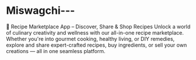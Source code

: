 # Miswagchi---
🍲 Recipe Marketplace App – Discover, Share &amp; Shop Recipes Unlock a world of culinary creativity and wellness with our all-in-one recipe marketplace. Whether you're into gourmet cooking, healthy living, or DIY remedies, explore and share expert-crafted recipes, buy ingredients, or sell your own creations — all in one seamless platform.
